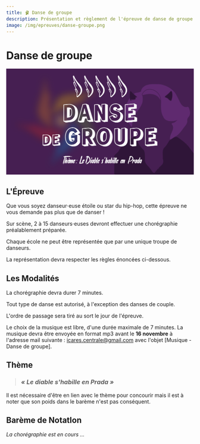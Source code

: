```yaml
---
title: 🩰 Danse de groupe
description: Présentation et règlement de l'épreuve de danse de groupe
image: /img/epreuves/danse-groupe.png
---
```


# Danse de groupe

![](/img/epreuves/danse-groupe.png)

## L'Épreuve

Que vous soyez danseur⋅euse étoile ou star du hip-hop, cette épreuve ne vous demande pas plus que de danser !

Sur scène, 2 à 15 danseurs⋅euses devront effectuer une chorégraphie préalablement préparée.

Chaque école ne peut être représentée que par une unique troupe de danseurs. 

La représentation devra respecter les règles énoncées ci-dessous.


## Les Modalités

La chorégraphie devra durer 7 minutes. 

Tout type de danse est autorisé, à l'exception des danses de couple.

L'ordre de passage sera tiré au sort le jour de l'épreuve. 

Le choix de la musique est libre, d'une durée maximale de 7 minutes. La musique devra être envoyée en format mp3 avant le **16 novembre** à l'adresse mail suivante : [icares.centrale@gmail.com](mailto:icares.centrale@gmail.com) avec l'objet [Musique - Danse de groupe].


## Thème

> ### ***« Le diable s'habille en Prada »***

Il est nécessaire d'être en lien avec le thème pour concourir mais il est à noter que son poids dans le barème n'est pas conséquent. 


## Barème de NotatIon
*La chorégraphie est en cours ...* 